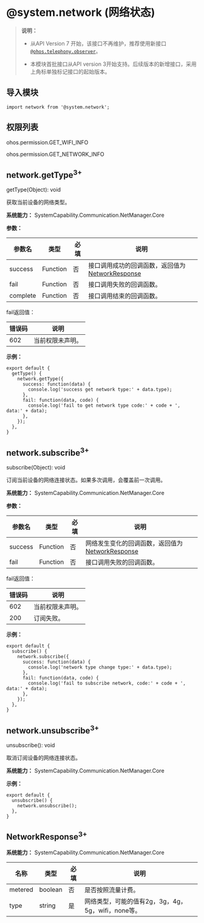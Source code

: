 # @system.network (网络状态)

> **说明：**
> - 从API Version 7 开始，该接口不再维护，推荐使用新接口[`@ohos.telephony.observer`](js-apis-observer.md)。
>
> - 本模块首批接口从API version 3开始支持。后续版本的新增接口，采用上角标单独标记接口的起始版本。


## 导入模块


```
import network from '@system.network';
```


## 权限列表

ohos.permission.GET_WIFI_INFO

ohos.permission.GET_NETWORK_INFO


## network.getType<sup>3+</sup>

getType(Object): void

获取当前设备的网络类型。

**系统能力：** SystemCapability.Communication.NetManager.Core

**参数：**

| 参数名 | 类型 | 必填 | 说明 |
| -------- | -------- | -------- | -------- |
| success | Function | 否 | 接口调用成功的回调函数，返回值为[NetworkResponse](#networkresponse) |
| fail | Function | 否 | 接口调用失败的回调函数。 |
| complete | Function | 否 | 接口调用结束的回调函数。 |

fail返回值：

| 错误码 | 说明 |
| -------- | -------- |
| 602 | 当前权限未声明。 |

**示例：**

```
export default {    
  getType() {        
    network.getType({            
      success: function(data) {                
        console.log('success get network type:' + data.type);            
      },            
      fail: function(data, code) {                
        console.log('fail to get network type code:' + code + ', data:' + data);            
      },
    });    
  },
}
```


## network.subscribe<sup>3+</sup>

subscribe(Object): void

订阅当前设备的网络连接状态。如果多次调用，会覆盖前一次调用。

**系统能力：** SystemCapability.Communication.NetManager.Core

**参数：**

| 参数名 | 类型 | 必填 | 说明 |
| -------- | -------- | -------- | -------- |
| success | Function | 否 | 网络发生变化的回调函数，返回值为[NetworkResponse](#networkresponse) |
| fail | Function | 否 | 接口调用失败的回调函数。 |

fail返回值：

| 错误码 | 说明 |
| -------- | -------- |
| 602 | 当前权限未声明。 |
| 200 | 订阅失败。 |

**示例：**

```
export default {    
  subscribe() {        
    network.subscribe({            
      success: function(data) {                
        console.log('network type change type:' + data.type);            
      },            
      fail: function(data, code) {                
        console.log('fail to subscribe network, code:' + code + ', data:' + data);            
      },
    });    
  },
}
```


## network.unsubscribe<sup>3+</sup>

unsubscribe(): void

取消订阅设备的网络连接状态。

**系统能力：** SystemCapability.Communication.NetManager.Core

**示例：**

```
export default {    
  unsubscribe() {        
    network.unsubscribe();    
  },
}
```


## NetworkResponse<sup>3+</sup>

**系统能力：** SystemCapability.Communication.NetManager.Core

| 名称 | 类型 | 必填 | 说明 |
| -------- | -------- | -------- | -------- |
| metered | boolean | 否 |是否按照流量计费。 |
| type | string | 是|网络类型，可能的值有2g，3g，4g，5g，wifi，none等。 |
